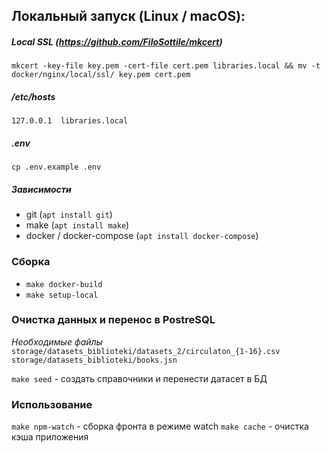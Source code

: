 ## Локальный запуск (Linux / macOS):

##### Local SSL (https://github.com/FiloSottile/mkcert) 
`mkcert -key-file key.pem -cert-file cert.pem libraries.local && mv -t docker/nginx/local/ssl/ key.pem cert.pem`
##### /etc/hosts
`127.0.0.1  libraries.local`
##### .env
`cp .env.example .env`

##### Зависимости

* git (`apt install git`)
* make (`apt install make`)
* docker / docker-compose (`apt install docker-compose`)

### Сборка

* `make docker-build`
* `make setup-local`

### Очистка данных и перенос в PostreSQL

*Необходимые файлы*
`storage/datasets_biblioteki/datasets_2/circulaton_{1-16}.csv`
`storage/datasets_biblioteki/books.jsn`

`make seed` - создать справочники и перенести датасет в БД
### Использование

`make npm-watch` - сборка фронта в режиме watch
`make cache` - очистка кэша приложения
